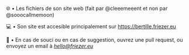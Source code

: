 🌐 • Les fichiers de son site web (fait par @cleeemeeent et non par @sooocallmemoon)

💻 • Son site est accesible principalement sur https://bertille.friezer.eu

📂 • En cas de souci ou en cas de suggestion, ouvrez une pull request, ou envoyez un email à <I>hello@friezer.eu</I>
